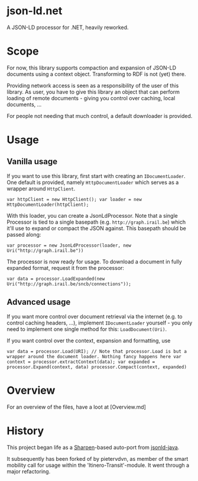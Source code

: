 json-ld.net
==========

A JSON-LD processor for .NET, heavily reworked.

Scope
=====

For now, this library supports compaction and expansion of JSON-LD documents using a context object. Transforming to RDF is not (yet) there.

Providing network access is seen as a responsibility of the user of this library. As user, you have to give this library an object that can perform loading of remote documents - giving you control over caching, local documents, ... 

For people not needing that much control, a default downloader is provided.

Usage
=====

Vanilla usage
-------------

If you want to use this library, first start with creating an `IDocumentLoader`. One default is provided, namely  `HttpDocumentLoader` which serves as a wrapper around `HttpClient`.


`
var httpClient = new HttpClient();
var loader = new HttpDocumentLoader(httpClient);
`

With this loader, you can create a JsonLdProcessor. Note that a single Processor is tied to a single basepath (e.g. `http://graph.irail.be`) which it'll use to expand or compact the JSON against. This basepath should be passed along:

`
var processor = new JsonLdProcessor(loader, new Uri("http://graph.irail.be"))
`

The processor is now ready for usage. To download a document in fully expanded format, request it from the processor:

`
var data = processor.LoadExpanded(new Uri("http://graph.irail.be/sncb/connections"));
`

Advanced usage
--------------

If you want more control over document retrieval via the internet (e.g. to control caching headers, ...), implement `IDocumentLoader` yourself - you only need to implement one single method for this: `LoadDocument(Uri)`.

If you want control over the context, expansion and formatting, use

`
var data = processor.Load(URI); // Note that processor.Load is but a wrapper around the document loader. Nothing fancy happens here
var context = processor.extractContext(data);
var expanded = processor.Expand(context, data)
processor.Compact(context, expanded)
`


Overview
========

For an overview of the files, have a loot at [Overview.md]


History
======= 

This project began life as a [Sharpen][sharpen]-based auto-port from [jsonld-java][jsonld-java].

  [sharpen]: http://community.versant.com/Projects/html/projectspaces/db4o_product_design/sharpen.html
  [jsonld-java]: https://github.com/jsonld-java/jsonld-java

It subsequently has been forked of by pietervdvn, as member of the smart mobility call for usage within the 'Itinero-Transit'-module.
It went through a major refactoring.

